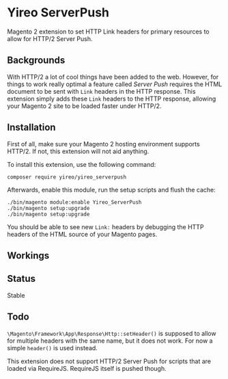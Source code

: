 # Yireo ServerPush
Magento 2 extension to set HTTP Link headers for primary resources to allow for HTTP/2 Server Push.

## Backgrounds
With HTTP/2 a lot of cool things have been added to the web. However, for things to work really optimal a feature called
*Server Push* requires the HTML document to be sent with `Link` headers in the HTTP response. This extension simply adds
these `Link` headers to the HTTP response, allowing your Magento 2 site to be loaded faster under HTTP/2.

## Installation
First of all, make sure your Magento 2 hosting environment supports HTTP/2. If not, this extension will not aid anything. 

To install this extension, use the following command:

    composer require yireo/yireo_serverpush

Afterwards, enable this module, run the setup scripts and flush the cache:

    ./bin/magento module:enable Yireo_ServerPush
    ./bin/magento setup:upgrade
    ./bin/magento setup:upgrade

You should be able to see new `Link:` headers by debugging the HTTP headers of the HTML source of your Magento pages.

## Workings

## Status
Stable

## Todo
`\Magento\Framework\App\Response\Http::setHeader()` is supposed to allow for multiple headers with the same name, but it
does not work. For now a simple `header()` is used instead.

This extension does not support HTTP/2 Server Push for scripts that are loaded via RequireJS. RequireJS itself is pushed
though.
